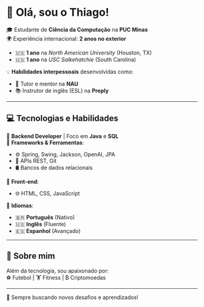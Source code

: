 # 👋 Olá, sou o Thiago!

🎓 Estudante de **Ciência da Computação** na **PUC Minas**  
🌍 Experiência internacional: **2 anos no exterior**  
   - 🇺🇸 **1 ano** na *North American University* (Houston, TX)  
   - 🇺🇸 **1 ano** na *USC Salkehatchie* (South Carolina)  

💡 **Habilidades interpessoais** desenvolvidas como:  
   - 🏫 Tutor e mentor na **NAU**  
   - 📚 Instrutor de inglês (ESL) na **Preply**  

---

## 💻 Tecnologias e Habilidades

🔹 **Backend Developer** | Foco em **Java** e **SQL**  
🔹 **Frameworks & Ferramentas**:  
   - ⚙️ Spring, Swing, Jackson, OpenAI, JPA  
   - 🔗 APIs REST, Git  
   - 🛢️ Bancos de dados relacionais  

🔹 **Front-end**:  
   - 🌐 HTML, CSS, JavaScript  

🔹 **Idiomas**:  
   - 🇧🇷 **Português** (Nativo)  
   - 🇺🇸 **Inglês** (Fluente)  
   - 🇪🇸 **Espanhol** (Avançado)  

---

## 🚀 Sobre mim

Além da tecnologia, sou apaixonado por:  
⚽ Futebol | 🏋️ Fitness | ₿ Criptomoedas  

---

🚀 Sempre buscando novos desafios e aprendizados!  
